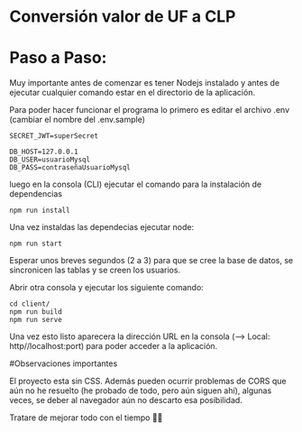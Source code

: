 # Conversión valor de UF a CLP

# Paso a Paso:

Muy importante antes de comenzar es tener Nodejs instalado y
antes de ejecutar cualquier comando estar en el directorio de la aplicación.

Para poder hacer funcionar el programa lo primero es editar el archivo .env (cambiar el nombre del .env.sample)

```
SECRET_JWT=superSecret

DB_HOST=127.0.0.1
DB_USER=usuarioMysql
DB_PASS=contraseñaUsuarioMysql

```

luego en la consola (CLI) ejecutar el comando para la instalación de dependencias

```
npm run install
```

Una vez instaldas las dependecias ejecutar node:

```
npm run start
```

Esperar unos breves segundos (2 a 3) para que se cree la base de datos, se sincronicen las tablas y se creen los usuarios.

Abrir otra consola y ejecutar los siguiente comando:

```
cd client/
npm run build
npm run serve

```

Una vez esto listo aparecera la dirección URL en la consola (--> Local: http//localhost:port) para poder acceder a la aplicación.

#Observaciones importantes

El proyecto esta sin CSS. Además pueden ocurrir problemas de CORS que aún no he resuelto (he probado de todo, pero aún siguen ahí), algunas veces, se deber al navegador aún no descarto esa posibilidad.

Tratare de mejorar todo con el tiempo 😵‍💫

